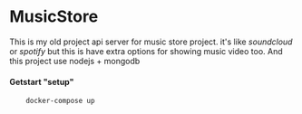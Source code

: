 # MusicStore

This is my old project api server for music store project. it's like *soundcloud* or *spotify* but this is have extra options for showing music video too.
And this project use nodejs + mongodb

#### Getstart "setup"
```bash
    docker-compose up 
```
